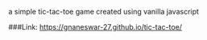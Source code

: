 a simple tic-tac-toe game created using vanilla javascript

###Link: https://gnaneswar-27.github.io/tic-tac-toe/

